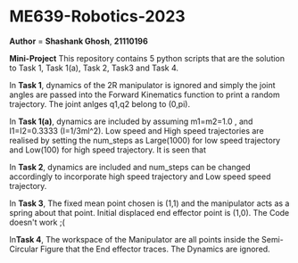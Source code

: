 # ME639-Robotics-2023




**Author** = **Shashank Ghosh**, **21110196**

**Mini-Project**
This repository contains 5 python scripts that are the solution to Task 1, Task 1(a), Task 2, Task3 and Task 4.

In **Task 1**, dynamics of the 2R manipulator is ignored and simply the joint angles are passed into the Forward Kinematics function to print a random trajectory. The joint anlges q1,q2 belong to (0,pi).

In **Task 1(a)**, dynamics are included by assuming m1=m2=1.0 , and I1=I2=0.3333 (I=1/3ml^2). Low speed and High speed trajectories are realised by setting the num_steps as Large(1000) for low speed trajectory and Low(100) for high speed trajectory. It is seen that 

In **Task 2**, dynamics are included and num_steps can be changed accordingly to incorporate high speed trajectory and Low speed speed trajectory.

In **Task 3**, The fixed mean point chosen is (1,1) and the manipulator acts as a spring about that point. Initial displaced end effector point is (1,0). The Code doesn't work ;(

In**Task 4**, The workspace of the Manipulator are all points inside the Semi-Circular Figure that the End effector traces. The Dynamics are ignored.
